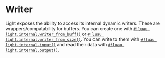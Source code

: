 # Writer

Light exposes the ability to access its internal dynamic writers. These are wrappers/compatability for buffers. You can
create one with
[`#!luau light.internal.writer_from_buff()`](./writer_from_buff.md) or
[`#!luau light.internal.writer_from_size()`](./writer_from_size.md). You can write to them with
[`#!luau light.internal.input()`](../input.md) and read their data with
[`#!luau light.internal.output()`](../output.md).
